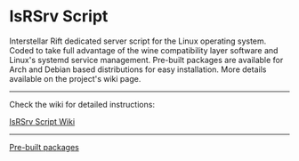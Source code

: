 # IsRSrv Script

Interstellar Rift dedicated server script for the Linux operating system. Coded to take full advantage of the wine compatibility layer software and Linux's systemd service management. Pre-built packages are available for Arch and Debian based distributions for easy installation. More details available on the project's wiki page.

-------------------------

Check the wiki for detailed instructions:

[IsRSrv Script Wiki](../../wikis)

-------------------------

[Pre-built packages](isrsrv-script/built-packages)
